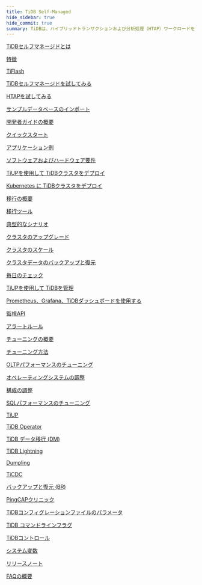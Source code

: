```yaml
---
title: TiDB Self-Managed
hide_sidebar: true
hide_commit: true
summary: TiDBは、ハイブリッドトランザクションおよび分析処理（HTAP）ワークロードをサポートするオープンソースの分散SQLデータベースです。このガイドでは、機能、 TiFlash、開発、導入、移行、保守、監視、チューニング、ツール、リファレンスに関する情報を提供します。クイックスタートから高度な設定やツールまで、TiDBのあらゆる情報を網羅しています。
---
```


<LearningPathContainer platform="tidb" title="TiDBセルフマネージド" subTitle="TiDB is an open-source distributed SQL database that supports Hybrid Transactional and Analytical Processing (HTAP) workloads. Find the guide, samples, and references you need to use TiDB.">

<!-- Localization note for TiDB:

- English: use distributed SQL, and start to emphasize HTAP
- Chinese: can keep "NewSQL" and emphasize one-stop real-time HTAP ("一栈式实时 HTAP")
- Japanese: use NewSQL because it is well-recognized

-->

<LearningPath label="Learn" icon="cloud1">

[TiDBセルフマネージドとは](https://docs.pingcap.com/tidb/v8.5/overview)

[特徴](https://docs.pingcap.com/tidb/v8.5/basic-features)

[TiFlash](https://docs.pingcap.com/tidb/v8.5/tiflash-overview)

</LearningPath>

<LearningPath label="Try" icon="cloud5">

[TiDBセルフマネージドを試してみる](https://docs.pingcap.com/tidb/v8.5/quick-start-with-tidb)

[HTAPを試してみる](https://docs.pingcap.com/tidb/v8.5/quick-start-with-htap)

[サンプルデータベースのインポート](https://docs.pingcap.com/tidb/v8.5/import-example-data)

</LearningPath>

<LearningPath label="Develop" icon="doc8">

[開発者ガイドの概要](https://docs.pingcap.com/tidb/v8.5/dev-guide-overview)

[クイックスタート](https://docs.pingcap.com/tidb/v8.5/dev-guide-build-cluster-in-cloud)

[アプリケーション例](https://docs.pingcap.com/tidb/v8.5/dev-guide-sample-application-java-spring-boot)

</LearningPath>

<LearningPath label="Deploy" icon="deploy">

[ソフトウェアおよびハードウェア要件](https://docs.pingcap.com/tidb/v8.5/hardware-and-software-requirements)

[TiUPを使用して TiDBクラスタをデプロイ](https://docs.pingcap.com/tidb/v8.5/production-deployment-using-tiup)

[Kubernetes に TiDBクラスタをデプロイ](https://docs.pingcap.com/tidb-in-kubernetes/stable)

</LearningPath>

<LearningPath label="Migrate" icon="cloud3">

[移行の概要](https://docs.pingcap.com/tidb/v8.5/migration-overview)

[移行ツール](https://docs.pingcap.com/tidb/v8.5/migration-tools)

[典型的なシナリオ](https://docs.pingcap.com/tidb/v8.5/migrate-aurora-to-tidb)

</LearningPath>

<LearningPath label="Maintain" icon="maintain">

[クラスタのアップグレード](https://docs.pingcap.com/tidb/v8.5/upgrade-tidb-using-tiup)

[クラスタのスケール](https://docs.pingcap.com/tidb/v8.5/scale-tidb-using-tiup)

[クラスタデータのバックアップと復元](https://docs.pingcap.com/tidb/v8.5/backup-and-restore-overview)

[毎日のチェック](https://docs.pingcap.com/tidb/v8.5/daily-check)

[TiUPを使用して TiDBを管理](https://docs.pingcap.com/tidb/v8.5/maintain-tidb-using-tiup)

</LearningPath>

<LearningPath label="Monitor" icon="cloud6">

[Prometheus、Grafana、TiDBダッシュボードを使用する](https://docs.pingcap.com/tidb/v8.5/tidb-monitoring-framework)

[監視API](https://docs.pingcap.com/tidb/v8.5/tidb-monitoring-api)

[アラートルール](https://docs.pingcap.com/tidb/v8.5/alert-rules)

</LearningPath>

<LearningPath label="Tune" icon="tidb-cloud-tune">

[チューニングの概要](https://docs.pingcap.com/tidb/v8.5/performance-tuning-overview)

[チューニング方法](https://docs.pingcap.com/tidb/v8.5/performance-tuning-methods)

[OLTPパフォーマンスのチューニング](https://docs.pingcap.com/tidb/v8.5/performance-tuning-practices)

[オペレーティングシステムの調整](https://docs.pingcap.com/tidb/v8.5/tune-operating-system)

[構成の調整](https://docs.pingcap.com/tidb/v8.5/configure-memory-usage)

[SQLパフォーマンスのチューニング](https://docs.pingcap.com/tidb/v8.5/sql-tuning-overview)

</LearningPath>

<LearningPath label="Tools" icon="doc7">

[TiUP](https://docs.pingcap.com/tidb/v8.5/tiup-overview)

[TiDB Operator](https://docs.pingcap.com/tidb/v8.5/tidb-operator-overview)

[TiDB データ移行 (DM)](https://docs.pingcap.com/tidb/v8.5/dm-overview)

[TiDB Lightning](https://docs.pingcap.com/tidb/v8.5/tidb-lightning-overview)

[Dumpling](https://docs.pingcap.com/tidb/v8.5/dumpling-overview)

[TiCDC](https://docs.pingcap.com/tidb/v8.5/ticdc-overview)

[バックアップと復元 (BR)](https://docs.pingcap.com/tidb/v8.5/backup-and-restore-overview)

[PingCAPクリニック](https://docs.pingcap.com/tidb/v8.5/clinic-introduction)

</LearningPath>

<LearningPath label="Reference" icon="cloud-dev">

[TiDBコンフィグレーションファイルのパラメータ](https://docs.pingcap.com/tidb/v8.5/tidb-configuration-file)

[TiDB コマンドラインフラグ](https://docs.pingcap.com/tidb/v8.5/command-line-flags-for-tidb-configuration)

[TiDBコントロール](https://docs.pingcap.com/tidb/v8.5/tidb-control)

[システム変数](https://docs.pingcap.com/tidb/v8.5/system-variables)

[リリースノート](https://docs.pingcap.com/tidb/v8.5/release-notes)

[FAQの概要](https://docs.pingcap.com/tidb/v8.5/faq-overview)

</LearningPath>

</LearningPathContainer>
